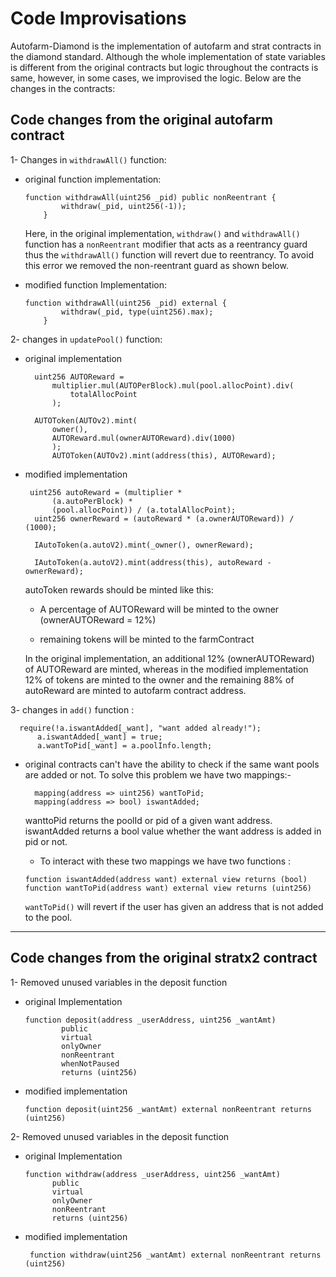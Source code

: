 # Code Improvisations

Autofarm-Diamond is the implementation of autofarm and strat contracts in the diamond standard. Although the whole implementation of state variables is different from the original contracts but logic throughout the contracts is same, however, in some cases, we improvised the logic. Below are the changes in the contracts:

## Code changes from the original autofarm contract

1- Changes in `withdrawAll()` function:

- original function implementation:

  ```solidity
  function withdrawAll(uint256 _pid) public nonReentrant {
          withdraw(_pid, uint256(-1));
      }
  ```

  Here, in the original implementation, `withdraw()` and `withdrawAll()` function has a `nonReentrant` modifier that acts as a reentrancy guard thus the `withdrawAll()` function will revert due to reentrancy. To avoid this error we removed the non-reentrant guard as shown below.

- modified function Implementation:

  ```solidity
  function withdrawAll(uint256 _pid) external {
          withdraw(_pid, type(uint256).max);
      }
  ```

2- changes in `updatePool()` function:

- original implementation

  ```solidity
    uint256 AUTOReward =
        multiplier.mul(AUTOPerBlock).mul(pool.allocPoint).div(
            totalAllocPoint
        );

    AUTOToken(AUTOv2).mint(
        owner(),
        AUTOReward.mul(ownerAUTOReward).div(1000)
        );
        AUTOToken(AUTOv2).mint(address(this), AUTOReward);
  ```

- modified implementation

  ```solidity
   uint256 autoReward = (multiplier *
        (a.autoPerBlock) *
        (pool.allocPoint)) / (a.totalAllocPoint);
    uint256 ownerReward = (autoReward * (a.ownerAUTOReward)) / (1000);

    IAutoToken(a.autoV2).mint(_owner(), ownerReward);

    IAutoToken(a.autoV2).mint(address(this), autoReward - ownerReward);
  ```

  autoToken rewards should be minted like this:

  - A percentage of AUTOReward will be minted to the owner (ownerAUTOReward = 12%)

  - remaining tokens will be minted to the farmContract

  In the original implementation, an additional 12% (ownerAUTOReward) of AUTOReward are minted, whereas in the modified implementation 12% of tokens are minted to the owner and the remaining 88% of autoReward are minted to autofarm contract address.

3- changes in `add()` function :

```solidity
  require(!a.iswantAdded[_want], "want added already!");
      a.iswantAdded[_want] = true;
      a.wantToPid[_want] = a.poolInfo.length;
```

- original contracts can't have the ability to check if the same want pools are added or not. To solve this problem we have two mappings:-

  ```solidity
    mapping(address => uint256) wantToPid;
    mapping(address => bool) iswantAdded;

  ```

  wanttoPid returns the poolId or pid of a given want address.\
  iswantAdded returns a bool value whether the want address is added in pid or not.

  - To interact with these two mappings we have two functions :

  ```solidity
  function iswantAdded(address want) external view returns (bool)
  function wantToPid(address want) external view returns (uint256)
  ```

  `wantToPid()` will revert if the user has given an address that is not added to the pool.

---

## Code changes from the original stratx2 contract

1- Removed unused variables in the deposit function

- original Implementation

  ```solidity
  function deposit(address _userAddress, uint256 _wantAmt)
          public
          virtual
          onlyOwner
          nonReentrant
          whenNotPaused
          returns (uint256)
  ```

- modified implementation

  ```solidity
  function deposit(uint256 _wantAmt) external nonReentrant returns (uint256)
  ```

2- Removed unused variables in the deposit function

- original Implementation

  ```solidity
  function withdraw(address _userAddress, uint256 _wantAmt)
        public
        virtual
        onlyOwner
        nonReentrant
        returns (uint256)
  ```

- modified implementation

  ```solidity
   function withdraw(uint256 _wantAmt) external nonReentrant returns (uint256)
  ```
